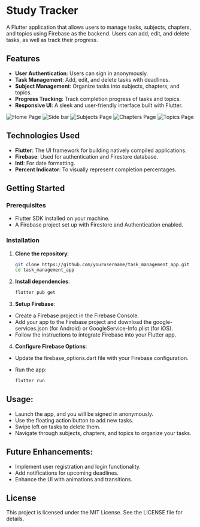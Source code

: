 # Study Tracker

A Flutter application that allows users to manage tasks, subjects, chapters, and topics using Firebase as the backend. Users can add, edit, and delete tasks, as well as track their progress.

## Features

- **User Authentication**: Users can sign in anonymously.
- **Task Management**: Add, edit, and delete tasks with deadlines.
- **Subject Management**: Organize tasks into subjects, chapters, and topics.
- **Progress Tracking**: Track completion progress of tasks and topics.
- **Responsive UI**: A sleek and user-friendly interface built with Flutter.

![Home Page](assets/screenshots/Home%20pg%20ss.png)
![Side bar](assets/screenshots/Side%20bar%20ss.png)
![Subjects Page](assets/screenshots/Subject%20pg%20ss.png)
![Chapters Page](assets/screenshots/Chapter%20pg%20ss.png)
![Topics Page](assets/screenshots/Topic%20pg%20ss.png)


## Technologies Used

- **Flutter**: The UI framework for building natively compiled applications.
- **Firebase**: Used for authentication and Firestore database.
- **Intl**: For date formatting.
- **Percent Indicator**: To visually represent completion percentages.

## Getting Started

### Prerequisites

- Flutter SDK installed on your machine.
- A Firebase project set up with Firestore and Authentication enabled.

### Installation

1. **Clone the repository**:

   ```bash
   git clone https://github.com/yourusername/task_management_app.git
   cd task_management_app

2. **Install dependencies**:
    ```bash
    flutter pub get

3. **Setup Firebase**:

- Create a Firebase project in the Firebase Console.
- Add your app to the Firebase project and download the google-services.json (for Android) or GoogleService-Info.plist (for iOS).
- Follow the instructions to integrate Firebase into your Flutter app.

4. **Configure Firebase Options**:

- Update the firebase_options.dart file with your Firebase configuration.
- Run the app:

    ```bash
    flutter run

## Usage:
- Launch the app, and you will be signed in anonymously.
- Use the floating action button to add new tasks.
- Swipe left on tasks to delete them.
- Navigate through subjects, chapters, and topics to organize your tasks.

## Future Enhancements:
- Implement user registration and login functionality.
- Add notifications for upcoming deadlines.
- Enhance the UI with animations and transitions.

## License
This project is licensed under the MIT License. See the LICENSE file for details.
